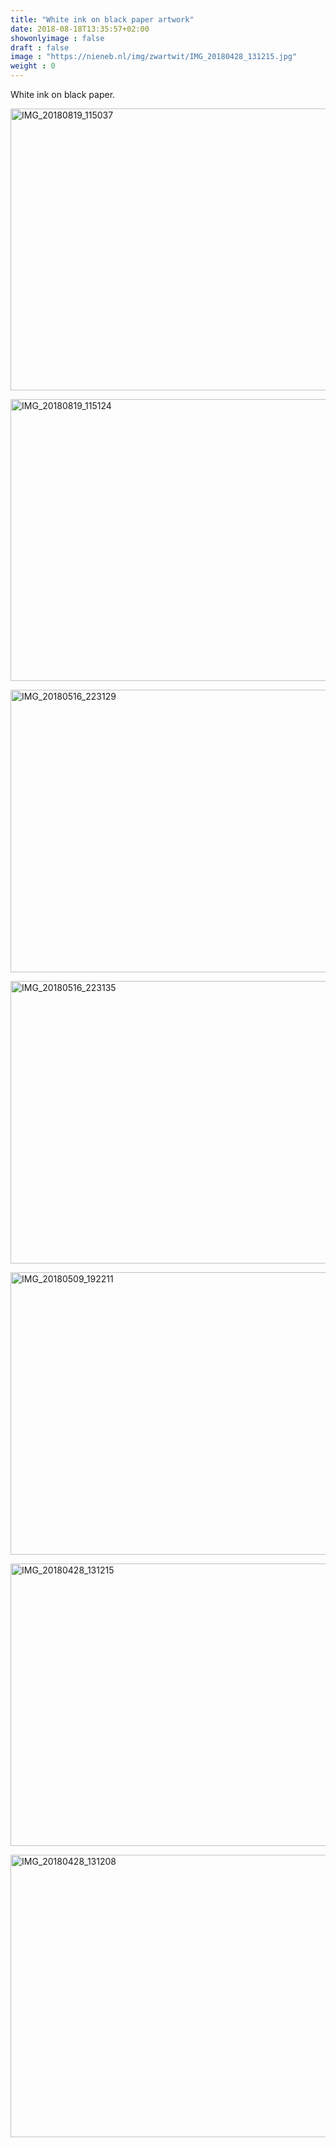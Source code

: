 ```yaml
---
title: "White ink on black paper artwork"
date: 2018-08-18T13:35:57+02:00
showonlyimage : false
draft : false
image : "https://nieneb.nl/img/zwartwit/IMG_20180428_131215.jpg"
weight : 0
---
```


White ink on black paper. 
<!--more-->

<a data-flickr-embed="true"  href="https://www.flickr.com/photos/141950816@N04/30260386678/in/album-72157670314624547/" title="IMG_20180819_115037"><img src="https://farm2.staticflickr.com/1871/30260386678_e6bbbfa41e_c.jpg" width="800" height="451" alt="IMG_20180819_115037"></a><script async src="//embedr.flickr.com/assets/client-code.js" charset="utf-8"></script>

<a data-flickr-embed="true"  href="https://www.flickr.com/photos/141950816@N04/43221717855/in/album-72157670314624547/" title="IMG_20180819_115124"><img src="https://farm2.staticflickr.com/1816/43221717855_bb5175195a_c.jpg" width="800" height="451" alt="IMG_20180819_115124"></a><script async src="//embedr.flickr.com/assets/client-code.js" charset="utf-8"></script>

<a data-flickr-embed="true"  href="https://www.flickr.com/photos/141950816@N04/29191135447/in/album-72157670314624547/" title="IMG_20180516_223129"><img src="https://farm2.staticflickr.com/1851/29191135447_c194bba91b_c.jpg" width="800" height="452" alt="IMG_20180516_223129"></a><script async src="//embedr.flickr.com/assets/client-code.js" charset="utf-8"></script>

<a data-flickr-embed="true"  href="https://www.flickr.com/photos/141950816@N04/29191135227/in/album-72157670314624547/" title="IMG_20180516_223135"><img src="https://farm2.staticflickr.com/1845/29191135227_592040db9b_c.jpg" width="800" height="452" alt="IMG_20180516_223135"></a><script async src="//embedr.flickr.com/assets/client-code.js" charset="utf-8"></script>

<a data-flickr-embed="true"  href="https://www.flickr.com/photos/141950816@N04/44080086532/in/album-72157670314624547/" title="IMG_20180509_192211"><img src="https://farm2.staticflickr.com/1871/44080086532_228b845175_c.jpg" width="800" height="452" alt="IMG_20180509_192211"></a><script async src="//embedr.flickr.com/assets/client-code.js" charset="utf-8"></script>

<a data-flickr-embed="true"  href="https://www.flickr.com/photos/141950816@N04/43222194715/in/album-72157670314624547/" title="IMG_20180428_131215"><img src="https://farm2.staticflickr.com/1890/43222194715_dbcae0541e_c.jpg" width="800" height="452" alt="IMG_20180428_131215"></a><script async src="//embedr.flickr.com/assets/client-code.js" charset="utf-8"></script>

<a data-flickr-embed="true"  href="https://www.flickr.com/photos/141950816@N04/43222194395/in/album-72157670314624547/" title="IMG_20180428_131208"><img src="https://farm2.staticflickr.com/1837/43222194395_b8f2da267a_c.jpg" width="800" height="452" alt="IMG_20180428_131208"></a><script async src="//embedr.flickr.com/assets/client-code.js" charset="utf-8"></script>